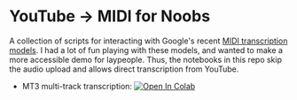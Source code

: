 # YouTube -> MIDI for Noobs

A collection of scripts for interacting with Google's recent [MIDI transcription models](https://github.com/magenta/mt3).
I had a lot of fun playing with these models, and wanted to make a more accessible demo for laypeople.
Thus, the notebooks in this repo skip the audio upload and allows direct transcription from YouTube.

* MT3 multi-track transcription: <a href="https://colab.research.google.com/github/mdnestor/yt-mt3/blob/master/MT3_for_noobs.ipynb" target="_parent"><img src="https://colab.research.google.com/assets/colab-badge.svg" alt="Open In Colab"/></a>
